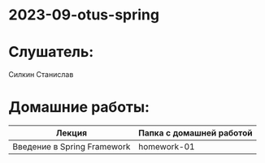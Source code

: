 # 2023-09-otus-spring

# Слушатель:
Силкин Станислав

# Домашние работы:
| Лекция                       | Папка с домашней работой |
|------------------------------|--------------------------|
| Введение в Spring Framework  | homework-01              |
